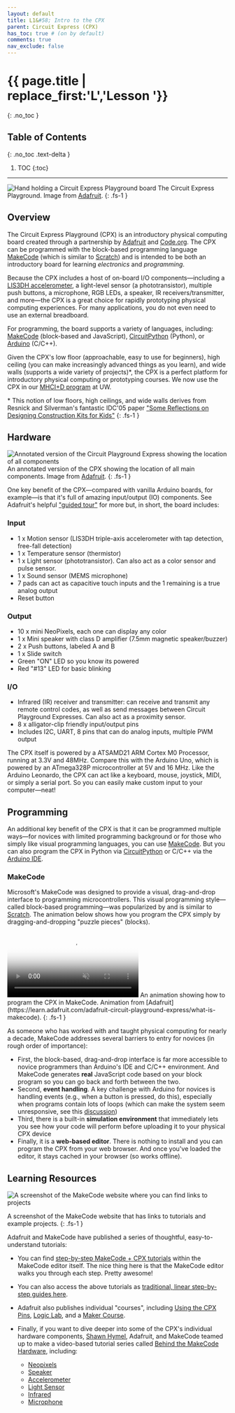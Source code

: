 ```yaml
---
layout: default
title: L1&#58; Intro to the CPX
parent: Circuit Express (CPX)
has_toc: true # (on by default)
comments: true
nav_exclude: false
---
```

# {{ page.title | replace_first:'L','Lesson '}}
{: .no_toc }

## Table of Contents
{: .no_toc .text-delta }

1. TOC
{:toc}
---

![Hand holding a Circuit Express Playground board](assets/images/CircuitExpressPlaygroundHandModelShot_Adafruit.png)
The Circuit Express Playground. Image from [Adafruit](https://www.adafruit.com/product/3333). 
{: .fs-1 } 

## Overview

The Circuit Express Playground (CPX) is an introductory physical computing board created through a partnership by [Adafruit](https://adafruit.com) and [Code.org](https://code.org). The CPX can be programmed with the block-based programming language [MakeCode](https://makecode.adafruit.com/) (which is similar to [Scratch](https://scratch.mit.edu/)) and is intended to be both an introductory board for learning *electronics* and *programming*.

Because the CPX includes a host of on-board I/O components—including a [LIS3DH accelerometer](https://learn.adafruit.com/adafruit-lis3dh-triple-axis-accelerometer-breakout), a light-level sensor (a phototransistor), multiple push buttons, a microphone, RGB LEDs, a speaker, IR receivers/transmitter, and more—the CPX is a great choice for rapidly prototyping physical computing experiences. For many applications, you do not even need to use an external breadboard.

For programming, the board supports a variety of languages, including: [MakeCode](https://learn.adafruit.com/makecode) (block-based and JavaScript), [CircuitPython](https://learn.adafruit.com/adafruit-circuit-playground-express/what-is-circuitpython) (Python), or [Arduino](https://learn.adafruit.com/adafruit-circuit-playground-express/arduino) (C/C++).

Given the CPX's low floor (approachable, easy to use for beginners), high ceiling (you can make increasingly advanced things as you learn), and wide walls (supports a wide variety of projects)*, the CPX is a perfect platform for introductory physical computing or prototyping courses. We now use the CPX in our [MHCI+D program](https://mhcid.washington.edu/) at UW.

\* This notion of low floors, high ceilings, and wide walls derives from Resnick and Silverman's fantastic IDC'05 paper ["Some Reflections on Designing Construction Kits for Kids"](https://doi.org/10.1145/1109540.1109556)
{: .fs-1 }

## Hardware

![Annotated version of the Circuit Playground Express showing the location of all components](assets/images/CircuitPlaygroundExpress_AnnotatedImage_Adafruit.png)
An annotated version of the CPX showing the location of all main components. Image from [Adafruit](https://learn.adafruit.com/adafruit-circuit-playground-express/guided-tour). 
{: .fs-1 } 

One key benefit of the CPX—compared with vanilla Arduino boards, for example—is that it's  full of amazing input/output (IO) components. See Adafruit's helpful ["guided tour"](https://learn.adafruit.com/adafruit-circuit-playground-express/guided-tour) for more but, in short, the board includes:

### Input

- 1 x Motion sensor (LIS3DH triple-axis accelerometer with tap detection, free-fall detection)
- 1 x Temperature sensor (thermistor)
- 1 x Light sensor (phototransistor). Can also act as a color sensor and pulse sensor.
- 1 x Sound sensor (MEMS microphone)
- 7 pads can act as capacitive touch inputs and the 1 remaining is a true analog output
- Reset button

### Output

- 10 x mini NeoPixels, each one can display any color
- 1 x Mini speaker with class D amplifier (7.5mm magnetic speaker/buzzer)
- 2 x Push buttons, labeled A and B
- 1 x Slide switch
- Green "ON" LED so you know its powered
- Red "#13" LED for basic blinking

### I/O

- Infrared (IR) receiver and transmitter: can receive and transmit any remote control codes, as well as send messages between Circuit Playground Expresses. Can also act as a proximity sensor.
- 8 x alligator-clip friendly input/output pins
- Includes I2C, UART, 8 pins that can do analog inputs, multiple PWM output

The CPX itself is powered by a ATSAMD21 ARM Cortex M0 Processor, running at 3.3V and 48MHz. Compare this with the Arduino Uno, which is powered by an ATmega328P microcontroller at 5V and 16 MHz. Like the Arduino Leonardo, the CPX can act like a keyboard, mouse, joystick, MIDI, or simply a serial port. So you can easily make custom input to your computer—neat!

## Programming

An additional key benefit of the CPX is that it can be programmed multiple ways—for novices with limited programming background or for those who simply like visual programming languages, you can use [MakeCode](https://learn.adafruit.com/adafruit-circuit-playground-express/makecode). But you can also program the CPX in Python via [CircuitPython](https://learn.adafruit.com/adafruit-circuit-playground-express/what-is-circuitpython) or C/C++ via the [Arduino IDE](https://learn.adafruit.com/adafruit-circuit-playground-express/arduino).

### MakeCode
Microsoft's MakeCode was designed to provide a visual, drag-and-drop interface to programming microcontrollers. This visual programming style—called block-based programming—was popularized by and is similar to [Scratch](https://scratch.mit.edu/). The animation below shows how you program the CPX simply by dragging-and-dropping "puzzle pieces" (blocks).

<video class="img img-responsive lazy" preload="auto" muted="muted" loop="loop" autoplay="autoplay" playsinline="" poster="https://cdn-learn.adafruit.com/assets/assets/000/048/088/medium800thumb/makecodedragdemo.jpg?1510260958">
    <source src="https://cdn-learn.adafruit.com/assets/assets/000/048/088/large1024mp4/makecodedragdemo.mp4?1510260958">
    <source src="https://cdn-learn.adafruit.com/assets/assets/000/048/088/large1024webm/makecodedragdemo.webm?1510260958" type="video/webm; codecs=vp8,vorbis">
    <source src="https://cdn-learn.adafruit.com/assets/assets/000/048/088/large1024ogv/makecodedragdemo.ogv?1510260958" type="video/ogg; codecs=theora,vorbis">
    Your browser does not support the video tag.
</video>
An animation showing how to program the CPX in MakeCode. Animation from [Adafruit](https://learn.adafruit.com/adafruit-circuit-playground-express/what-is-makecode).
{: .fs-1 }

As someone who has worked with and taught physical computing for nearly a decade, MakeCode addresses several barriers to entry for novices (in rough order of importance):

- First, the block-based, drag-and-drop interface is far more accessible to novice programmers than Arduino's IDE and C/C++ environment. And MakeCode generates **real** JavaScript code based on your block program so you can go back and forth between the two.
- Second, **event handling**. A key challenge with Arduino for novices is handling events (e.g., when a button is pressed, do this), especially when programs contain lots of loops (which can make the system seem unresponsive, see this [discussion](https://makeabilitylab.github.io/physcomp/arduino/led-fade.html#improved-fading-approach-limiting-delays))
- Third, there is a built-in **simulation environment** that immediately lets you see how your code will perform before uploading it to your physical CPX device
- Finally, it is a **web-based editor**. There is nothing to install and you can program the CPX from your web browser. And once you've loaded the editor, it stays cached in your browser (so works offline).

## Learning Resources
![A screenshot of the MakeCode website where you can find links to projects](assets/images/MakeCode_Screenshot_Tutorials.png)

A screenshot of the MakeCode website that has links to tutorials and example projects.
{: .fs-1 }

Adafruit and MakeCode have published a series of thoughtful, easy-to-understand tutorials:
- You can find [step-by-step MakeCode + CPX tutorials](https://makecode.adafruit.com/) within the MakeCode editor itself. The nice thing here is that the MakeCode editor walks you through each step. Pretty awesome!

- You can also access the above tutorials as [traditional, linear step-by-step guides here](https://makecode.adafruit.com/tutorialss).

- Adafruit also publishes individual "courses", including [Using the CPX Pins](https://makecode.adafruit.com/learnsystem/pins-tutorial), [Logic Lab](https://makecode.adafruit.com/learnsystem/logic-lab), and a [Maker Course](https://makecode.adafruit.com/courses/maker).

- Finally, if you want to dive deeper into some of the CPX's individual hardware components, [Shawn Hymel](https://shawnhymel.com/), Adafruit, and MakeCode teamed up to make a video-based tutorial series called [Behind the MakeCode Hardware](https://makecode.adafruit.com/behind-the-makecode-hardware), including:
  - [Neopixels](https://youtu.be/Bo0cM2qmuAE)
  - [Speaker](https://youtu.be/JjJ-KGwKh_4)
  - [Accelerometer](https://youtu.be/2HzNKz-QlV0)
  - [Light Sensor](https://youtu.be/9LrWQ68lO20)
  - [Infrared](https://youtu.be/0EMuaMClfos)
  - [Microphone](https://youtu.be/g5894PVYOF4)